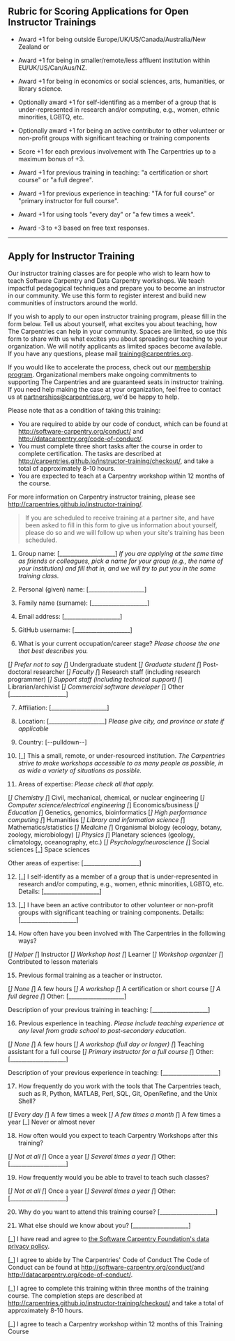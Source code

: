 ## Rubric for Scoring Applications for Open Instructor Trainings

- Award +1 for being outside Europe/UK/US/Canada/Australia/New Zealand or
- Award +1 for being in smaller/remote/less affluent institution within EU/UK/US/Can/Aus/NZ.

- Award +1 for being in economics or social sciences, arts, humanities, or library science.

- Optionally award +1 for self-identifing as a member of a group that is under-represented
        in research and/or computing, e.g., women, ethnic minorities, LGBTQ,
        etc. 
        
- Optionally award +1 for being an active contributor to other volunteer or
        non-profit groups with significant teaching or training components

- Score +1 for each previous involvement with The Carpentries up to a maximum bonus of +3.

- Award +1 for previous training in teaching: "a certification or short course" or "a full degree".

- Award +1 for previous experience in teaching: "TA for full course" or "primary instructor for full course".

- Award +1 for using tools "every day" or "a few times a week".

- Award -3 to +3 based on free text responses.

_________________

## Apply for Instructor Training

Our instructor training classes are for people who wish to learn how to
teach Software Carpentry and Data Carpentry workshops. We teach
impactful pedagogical techniques and prepare you to become an instructor
in our community. We use this form to register interest and build new
communities of instructors around the world.

If you wish to apply to our open instructor training program, please
fill in the form below. Tell us about yourself, what excites you about
teaching, how The Carpentries can help in your community.
Spaces are limited, so use this form to share with us what excites you
about spreading our teaching to your organization. We will notify
applicants as limited spaces become available. If you have any
questions, please mail <training@carpentries.org>.

If you would like to accelerate the process, check out our
[membership program](http://software-carpentry.org/scf/join/).
Organizational members make ongoing commitments to supporting The Carpentries
and are guaranteed seats in instructor training. If you need
help making the case at your organization, feel free to contact us at
<partnerships@carpentries.org>, we'd be happy to help.

Please note that as a condition of taking this training:

-   You are required to abide by our code of conduct, which can be found
    at <http://software-carpentry.org/conduct/> and
    <http://datacarpentry.org/code-of-conduct/>.
-   You must complete three short tasks after the course in order to
    complete certification. The tasks are described at
    <http://carpentries.github.io/instructor-training/checkout/>, and
    take a total of approximately 8-10 hours.
-   You are expected to teach at a Carpentry
    workshop within 12 months of the course.

For more information on Carpentry instructor training,
please see <http://carpentries.github.io/instructor-training/>.

> If you are scheduled to receive training at a partner site, and have
> been asked to fill in this form to give us information about yourself,
> please do so and we will follow up when your site's training has been
> scheduled.



01. Group name: [____________________]
  *If you are applying at the same time as friends or colleagues, pick
  a name for your group (e.g., the name of your institution) and fill
  that in, and we will try to put you in the same training class.*

02. Personal (given) name: [____________________]

03. Family name (surname): [____________________]

04. Email address: [____________________]

05. GitHub username: [____________________]



06. What is your current occupation/career stage?
  *Please choose the one that best describes you.*

[_] Prefer not to say
[_] Undergraduate student
[_] Graduate student
[_] Post-doctoral researcher
[_] Faculty
[_] Research staff (including research programmer)
[_] Support staff (including technical support)
[_] Librarian/archivist
[_] Commercial software developer
[_] Other [____________________]



07. Affiliation: [____________________]

08. Location: [____________________]
  *Please give city, and province or state if applicable*

09. Country: [--pulldown--]

10. [_] This a small, remote, or under-resourced institution.
  *The Carpentries strive to make workshops accessible to
  as many people as possible, in as wide a variety of situations as
  possible.*

11. Areas of expertise:
  *Please check all that apply.*

[_] Chemistry
[_] Civil, mechanical, chemical, or nuclear engineering
[_] Computer science/electrical engineering
[_] Economics/business
[_] Education
[_] Genetics, genomics, bioinformatics
[_] High performance computing
[_] Humanities
[_] Library and information science
[_] Mathematics/statistics
[_] Medicine
[_] Organismal biology (ecology, botany, zoology, microbiology)
[_] Physics
[_] Planetary sciences (geology, climatology, oceanography, etc.)
[_] Psychology/neuroscience
[_] Social sciences
[_] Space sciences

Other areas of expertise: [____________________]

12. [_] I self-identify as a member of a group that is under-represented
        in research and/or computing, e.g., women, ethnic minorities, LGBTQ,
        etc.
Details: [____________________]

13. [_] I have been an active contributor to other volunteer or
        non-profit groups with significant teaching or training components.
Details: [____________________]

14. How often have you been involved with The Carpentries in the following ways?

[_] Helper
[_] Instructor
[_] Workshop host
[_] Learner
[_] Workshop organizer
[_] Contributed to lesson materials

15. Previous formal training as a teacher or instructor.

[_] None
[_] A few hours
[_] A workshop
[_] A certification or short course
[_] A full degree
[_] Other: [____________________]

Description of your previous training in teaching:
[____________________]

16. Previous experience in teaching.
  *Please include teaching experience at any level from grade school
  to post-secondary education.*

[_] None
[_] A few hours
[_] A workshop (full day or longer)
[_] Teaching assistant for a full course
[_] Primary instructor for a full course
[_] Other: [____________________]

Description of your previous experience in teaching:
[____________________]

17. How frequently do you work with the tools that The Carpentries
teach, such as R, Python, MATLAB, Perl, SQL,
    Git, OpenRefine, and the Unix Shell?

[_] Every day
[_] A few times a week
[_] A few times a month
[_] A few times a year
[_] Never or almost never

18. How often would you expect to teach Carpentry
    Workshops after this training?

[_] Not at all
[_] Once a year
[_] Several times a year
[_] Other: [____________________]

19. How frequently would you be able to travel to teach such classes?

[_] Not at all
[_] Once a year
[_] Several times a year
[_] Other: [____________________]

20. Why do you want to attend this training course?
[____________________]

21. What else should we know about you?
[____________________]


[_] I have read and agree to [the Software Carpentry Foundation's data
    privacy policy](https://software-carpentry.org/privacy/).

[_] I agree to abide by The Carpentries' Code of Conduct
    The Code of Conduct can be found at
    <http://software-carpentry.org/conduct/>and
    <http://datacarpentry.org/code-of-conduct/>.

[_] I agree to complete this training within three months of the training
    course.  The completion steps are described at
    <http://carpentries.github.io/instructor-training/checkout/> and take a
    total of approximately 8-10 hours.

[_] I agree to teach a Carpentry workshop
    within 12 months of this Training Course

